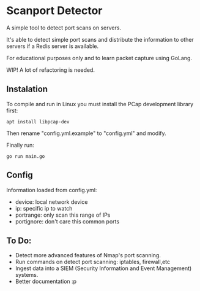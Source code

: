 # Scanport Detector

A simple tool to detect port scans on servers. 

It's able to detect simple port scans and distribute the information to other servers if a Redis server is available.

For educational purposes only and to learn packet capture using GoLang.

WIP! A lot of refactoring is needed.

## Instalation

To compile and run in Linux you must install the PCap development library first:
```
apt install libpcap-dev
```
Then rename "config.yml.example" to "config.yml" and modify.

Finally run:

```
go run main.go
```

## Config

Information loaded from config.yml:

- device: local network device 
- ip: specific ip to watch
- portrange: only scan this range of IPs
- portignore: don't care this common ports

## To Do:
- Detect more advanced features of Nmap's port scanning.
- Run commands on detect port scanning: iptables, firewall,etc
- Ingest data into a SIEM (Security Information and Event Management) systems.
- Better documentation :p
